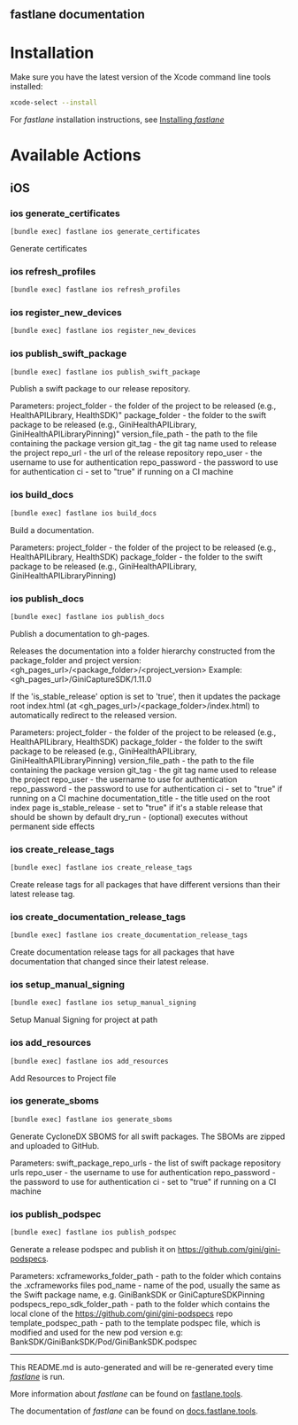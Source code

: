 fastlane documentation
----

# Installation

Make sure you have the latest version of the Xcode command line tools installed:

```sh
xcode-select --install
```

For _fastlane_ installation instructions, see [Installing _fastlane_](https://docs.fastlane.tools/#installing-fastlane)

# Available Actions

## iOS

### ios generate_certificates

```sh
[bundle exec] fastlane ios generate_certificates
```

Generate certificates


### ios refresh_profiles

```sh
[bundle exec] fastlane ios refresh_profiles
```



### ios register_new_devices

```sh
[bundle exec] fastlane ios register_new_devices
```



### ios publish_swift_package

```sh
[bundle exec] fastlane ios publish_swift_package
```

Publish a swift package to our release repository.

Parameters:
  project_folder        - the folder of the project to be released (e.g., HealthAPILibrary, HealthSDK)"
  package_folder        - the folder to the swift package to be released (e.g., GiniHealthAPILibrary, GiniHealthAPILibraryPinning)"
  version_file_path     - the path to the file containing the package version
  git_tag               - the git tag name used to release the project
  repo_url              - the url of the release repository
  repo_user             - the username to use for authentication
  repo_password         - the password to use for authentication
  ci                    - set to "true" if running on a CI machine



### ios build_docs

```sh
[bundle exec] fastlane ios build_docs
```

Build a documentation.
 
Parameters:
  project_folder        - the folder of the project to be released (e.g., HealthAPILibrary, HealthSDK)
  package_folder        - the folder to the swift package to be released (e.g., GiniHealthAPILibrary, GiniHealthAPILibraryPinning)


### ios publish_docs

```sh
[bundle exec] fastlane ios publish_docs
```

Publish a documentation to gh-pages.

Releases the documentation into a folder hierarchy constructed from the package_folder and project version:
<gh_pages_url>/<package_folder>/<project_version>
Example: <gh_pages_url>/GiniCaptureSDK/1.11.0

If the 'is_stable_release' option is set to 'true', then it updates the package root index.html 
(at <gh_pages_url>/<package_folder>/index.html) to automatically redirect to the released version.

Parameters:
  project_folder        - the folder of the project to be released (e.g., HealthAPILibrary, HealthSDK)
  package_folder        - the folder to the swift package to be released (e.g., GiniHealthAPILibrary, GiniHealthAPILibraryPinning)
  version_file_path     - the path to the file containing the package version
  git_tag               - the git tag name used to release the project
  repo_user             - the username to use for authentication
  repo_password         - the password to use for authentication
  ci                    - set to "true" if running on a CI machine
  documentation_title   - the title used on the root index page
  is_stable_release     - set to "true" if it's a stable release that should be shown by default 
  dry_run               - (optional) executes without permanent side effects



### ios create_release_tags

```sh
[bundle exec] fastlane ios create_release_tags
```

Create release tags for all packages that have different versions than their latest release tag.


### ios create_documentation_release_tags

```sh
[bundle exec] fastlane ios create_documentation_release_tags
```

Create documentation release tags for all packages that have documentation that changed since their latest release.


### ios setup_manual_signing

```sh
[bundle exec] fastlane ios setup_manual_signing
```

Setup Manual Signing for project at path


### ios add_resources

```sh
[bundle exec] fastlane ios add_resources
```

Add Resources to Project file


### ios generate_sboms

```sh
[bundle exec] fastlane ios generate_sboms
```

Generate CycloneDX SBOMS for all swift packages. The SBOMs are zipped and uploaded to GitHub.

Parameters:
  swift_package_repo_urls     - the list of swift package repository urls
  repo_user                   - the username to use for authentication
  repo_password               - the password to use for authentication
  ci                          - set to "true" if running on a CI machine



### ios publish_podspec

```sh
[bundle exec] fastlane ios publish_podspec
```

Generate a release podspec and publish it on https://github.com/gini/gini-podspecs.

Parameters:
  xcframeworks_folder_path        - path to the folder which contains the .xcframeworks files
  pod_name                        - name of the pod, usually the same as the Swift package name, e.g. GiniBankSDK or GiniCaptureSDKPinning
  podspecs_repo_sdk_folder_path   - path to the folder which contains the local clone of the https://github.com/gini/gini-podspecs repo
  template_podspec_path           - path to the template podspec file, which is modified and used for the new pod version e.g: BankSDK/GiniBankSDK/Pod/GiniBankSDK.podspec



----

This README.md is auto-generated and will be re-generated every time [_fastlane_](https://fastlane.tools) is run.

More information about _fastlane_ can be found on [fastlane.tools](https://fastlane.tools).

The documentation of _fastlane_ can be found on [docs.fastlane.tools](https://docs.fastlane.tools).
